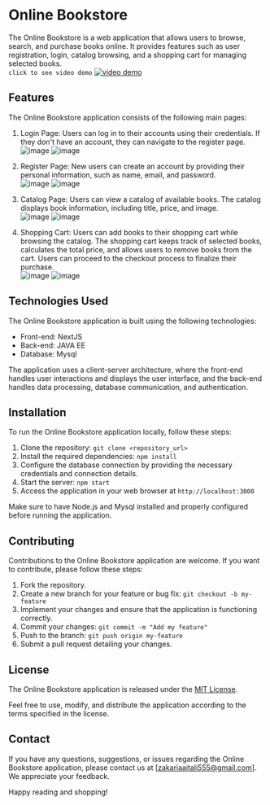 # Online Bookstore

The Online Bookstore is a web application that allows users to browse, search, and purchase books online. It provides features such as user registration, login, catalog browsing, and a shopping cart for managing selected books.
<br>
` click to see video demo `
[![video demo](https://github.com/ZakariaAitAli/design-pattern/assets/108273189/69d97e90-1c83-4935-9fab-510936dbf915)](https://drive.google.com/file/d/1jXwIgywxF6A4uRQOw3pbnQkrY8j1bbCv/preview)

## Features

The Online Bookstore application consists of the following main pages:
<br>

1. Login Page: Users can log in to their accounts using their credentials. If they don't have an account, they can navigate to the register page.<br>
![image](https://github.com/ZakariaAitAli/design-pattern/assets/108273189/93f915da-d454-472e-aea9-3852cac6ad60)
![image](https://github.com/ZakariaAitAli/design-pattern/assets/108273189/8536ed3a-0b5a-41e9-8777-6546a3a2b048)

2. Register Page: New users can create an account by providing their personal information, such as name, email, and password.<br>
![image](https://github.com/ZakariaAitAli/design-pattern/assets/108273189/9bddc096-7a75-45c4-ba5e-87fd2cb0af84)
![image](https://github.com/ZakariaAitAli/design-pattern/assets/108273189/b308cf3c-a96d-42a5-9539-44d470935b8d)

3. Catalog Page: Users can view a catalog of available books. The catalog displays book information, including title, price, and image.<br>
![image](https://github.com/ZakariaAitAli/design-pattern/assets/108273189/1c6110b9-7593-4422-a7ca-030395709bc2)
![image](https://github.com/ZakariaAitAli/design-pattern/assets/108273189/69d97e90-1c83-4935-9fab-510936dbf915)

4. Shopping Cart: Users can add books to their shopping cart while browsing the catalog. The shopping cart keeps track of selected books, calculates the total price, and allows users to remove books from the cart. Users can proceed to the checkout process to finalize their purchase.<br>
![image](https://github.com/ZakariaAitAli/design-pattern/assets/108273189/0520c457-2aef-4293-a0f6-fe93af35f555)
![image](https://github.com/ZakariaAitAli/design-pattern/assets/108273189/a1be9f9c-abe9-4276-ac3c-b2e3392b6e53)


## Technologies Used

The Online Bookstore application is built using the following technologies:

- Front-end: NextJS
- Back-end: JAVA EE
- Database: Mysql

The application uses a client-server architecture, where the front-end handles user interactions and displays the user interface, and the back-end handles data processing, database communication, and authentication.

## Installation

To run the Online Bookstore application locally, follow these steps:

1. Clone the repository: `git clone <repository_url>`
2. Install the required dependencies: `npm install`
3. Configure the database connection by providing the necessary credentials and connection details.
4. Start the server: `npm start`
5. Access the application in your web browser at `http://localhost:3000`

Make sure to have Node.js and Mysql installed and properly configured before running the application.

## Contributing

Contributions to the Online Bookstore application are welcome. If you want to contribute, please follow these steps:

1. Fork the repository.
2. Create a new branch for your feature or bug fix: `git checkout -b my-feature`
3. Implement your changes and ensure that the application is functioning correctly.
4. Commit your changes: `git commit -m "Add my feature"`
5. Push to the branch: `git push origin my-feature`
6. Submit a pull request detailing your changes.

## License

The Online Bookstore application is released under the [MIT License](LICENSE).

Feel free to use, modify, and distribute the application according to the terms specified in the license.

## Contact

If you have any questions, suggestions, or issues regarding the Online Bookstore application, please contact us at [zakariaaitali555@gmail.com]. 
We appreciate your feedback.

Happy reading and shopping!
